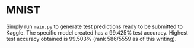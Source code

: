 # MNIST
Simply run `main.py` to generate test predictions ready to be submitted to Kaggle. The specific model created has a 99.425% test accuracy. Highest test accuracy obtained is 99.503% (rank 586/5559 as of this writing).
